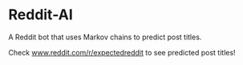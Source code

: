 Reddit-AI
=========

A Reddit bot that uses Markov chains to predict post titles.

Check www.reddit.com/r/expectedreddit to see predicted post titles!
